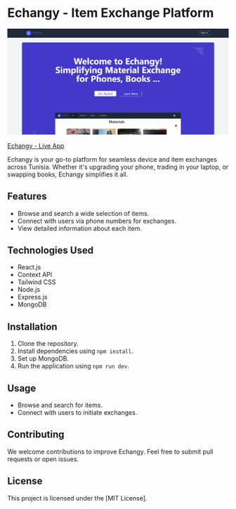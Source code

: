 # Echangy - Item Exchange Platform

![Echangy Logo](./echangy.png)

[Echangy - Live App](https://echangy.netlify.app/)

Echangy is your go-to platform for seamless device and item exchanges across Tunisia. Whether it's upgrading your phone, trading in your laptop, or swapping books, Echangy simplifies it all.

## Features

- Browse and search a wide selection of items.
- Connect with users via phone numbers for exchanges.
- View detailed information about each item.

## Technologies Used

- React.js
- Context API
- Tailwind CSS
- Node.js
- Express.js
- MongoDB

## Installation

1. Clone the repository.
2. Install dependencies using `npm install`.
3. Set up MongoDB.
4. Run the application using `npm run dev`.

## Usage

- Browse and search for items.
- Connect with users to initiate exchanges.

## Contributing

We welcome contributions to improve Echangy. Feel free to submit pull requests or open issues.

## License

This project is licensed under the [MIT License].
